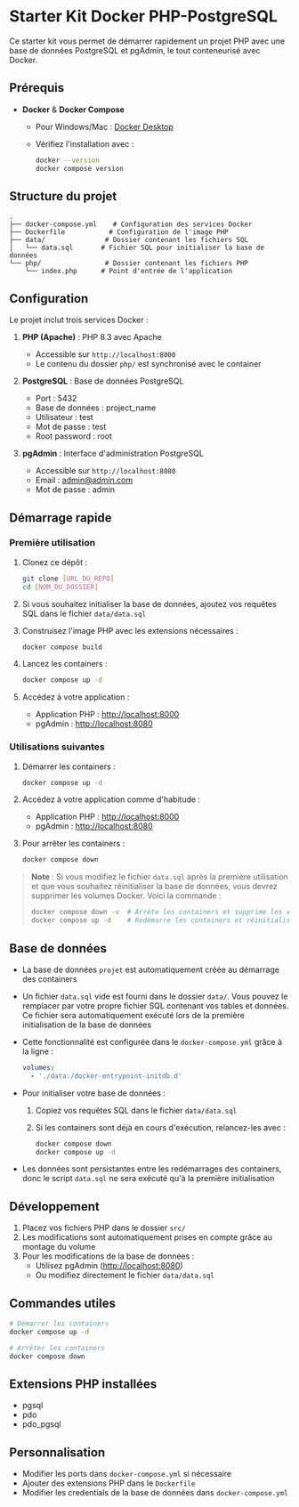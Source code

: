 # Starter Kit Docker PHP-PostgreSQL

Ce starter kit vous permet de démarrer rapidement un projet PHP avec une base de données PostgreSQL et pgAdmin, le tout conteneurisé avec Docker.

## Prérequis

- **Docker** & **Docker Compose**
  - Pour Windows/Mac : [Docker Desktop](https://www.docker.com/products/docker-desktop/)
  - Vérifiez l'installation avec :

    ```bash
    docker --version
    docker compose version
    ```

## Structure du projet

```
.
├── docker-compose.yml    # Configuration des services Docker
├── Dockerfile           # Configuration de l'image PHP
├── data/               # Dossier contenant les fichiers SQL
│   └── data.sql       # Fichier SQL pour initialiser la base de données
└── php/                # Dossier contenant les fichiers PHP
    └── index.php      # Point d'entrée de l'application
```

## Configuration

Le projet inclut trois services Docker :

1. **PHP (Apache)** : PHP 8.3 avec Apache

   - Accessible sur `http://localhost:8000`
   - Le contenu du dossier `php/` est synchronisé avec le container

2. **PostgreSQL** : Base de données PostgreSQL

   - Port : 5432
   - Base de données : project_name
   - Utilisateur : test
   - Mot de passe : test
   - Root password : root

3. **pgAdmin** : Interface d'administration PostgreSQL
   - Accessible sur `http://localhost:8080`
   - Email : <admin@admin.com>
   - Mot de passe : admin

## Démarrage rapide

### Première utilisation

1. Clonez ce dépôt :

   ```bash
   git clone [URL_DU_REPO]
   cd [NOM_DU_DOSSIER]
   ```

2. Si vous souhaitez initialiser la base de données, ajoutez vos requêtes SQL dans le fichier `data/data.sql`

3. Construisez l'image PHP avec les extensions nécessaires :

   ```bash
   docker compose build
   ```

4. Lancez les containers :

   ```bash
   docker compose up -d
   ```

5. Accédez à votre application :
   - Application PHP : <http://localhost:8000>
   - pgAdmin : <http://localhost:8080>

### Utilisations suivantes

1. Démarrer les containers :

   ```bash
   docker compose up -d
   ```

2. Accédez à votre application comme d'habitude :

   - Application PHP : <http://localhost:8000>
   - pgAdmin : <http://localhost:8080>

3. Pour arrêter les containers :

   ```bash
   docker compose down
   ```

> **Note** : Si vous modifiez le fichier `data.sql` après la première utilisation et que vous souhaitez réinitialiser la base de données, vous devrez supprimer les volumes Docker. Voici la commande :
>
> ```bash
> docker compose down -v  # Arrête les containers et supprime les volumes
> docker compose up -d    # Redémarre les containers et réinitialise la base de données
> ```

## Base de données

- La base de données `projet` est automatiquement créée au démarrage des containers
- Un fichier `data.sql` vide est fourni dans le dossier `data/`. Vous pouvez le remplacer par votre propre fichier SQL contenant vos tables et données. Ce fichier sera automatiquement exécuté lors de la première initialisation de la base de données
- Cette fonctionnalité est configurée dans le `docker-compose.yml` grâce à la ligne :

  ```yaml
  volumes:
    - './data:/docker-entrypoint-initdb.d'
  ```

- Pour initialiser votre base de données :
  1. Copiez vos requêtes SQL dans le fichier `data/data.sql`
  2. Si les containers sont déjà en cours d'exécution, relancez-les avec :

     ```bash
     docker compose down
     docker compose up -d
     ```

- Les données sont persistantes entre les redémarrages des containers, donc le script `data.sql` ne sera exécuté qu'à la première initialisation

## Développement

1. Placez vos fichiers PHP dans le dossier `src/`
2. Les modifications sont automatiquement prises en compte grâce au montage du volume
3. Pour les modifications de la base de données :
   - Utilisez pgAdmin (<http://localhost:8080>)
   - Ou modifiez directement le fichier `data/data.sql`

## Commandes utiles

```bash
# Démarrer les containers
docker compose up -d

# Arrêter les containers
docker compose down
```

## Extensions PHP installées

- pgsql
- pdo
- pdo_pgsql

## Personnalisation

- Modifier les ports dans `docker-compose.yml` si nécessaire
- Ajouter des extensions PHP dans le `Dockerfile`
- Modifier les credentials de la base de données dans `docker-compose.yml`
